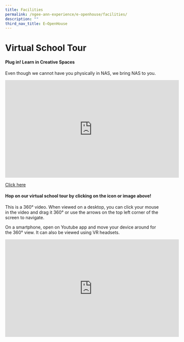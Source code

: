 ```yaml
---
title: Facilities
permalink: /ngee-ann-experience/e-openhouse/facilities/
description: ""
third_nav_title: E–OpenHouse
---
```

# Virtual School Tour

#### **Plug in! Learn in Creative Spaces**

Even though we cannot have you physically in NAS, we bring NAS to you.

<iframe width="560" height="315" src="https://www.youtube.com/embed/wy6eCnHWuCk" title="YouTube video player" frameborder="0" allow="accelerometer; autoplay; clipboard-write; encrypted-media; gyroscope; picture-in-picture; web-share" allowfullscreen></iframe>

[Click here](https://www.youtube.com/watch?v=wy6eCnHWuCk)

#### Hop on our virtual school tour by clicking on the icon or image above!   
  
This is a 360° video. When viewed on a desktop, you can click your mouse in the video and drag it 360° or use the arrows on the top left corner of the screen to navigate.  
  
On a smartphone, open on Youtube app and move your device around for the 360° view. It can also be viewed using VR headsets.

<iframe width="560" height="315" src="https://www.youtube.com/embed/lghUZFSTaYQ" title="YouTube video player" frameborder="0" allow="accelerometer; autoplay; clipboard-write; encrypted-media; gyroscope; picture-in-picture; web-share" allowfullscreen></iframe>
